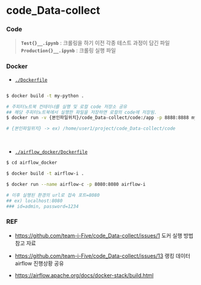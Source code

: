 # code_Data-collect

### Code

> **`Test{}__.ipynb`** : 크롤링을 하기 이전 각종 테스트 과정이 담긴 파일<br/>
> **`Production{}__.ipynb`** : 크롤링 실행 파일


### Docker

- [`./Dockerfile`](https://github.com/team-i-Five/code_Data-collect/blob/main/Dockerfile)

```bash

$ docker build -t my-python .

# 주피터노트북 컨테이너를 실행 및 로컬 code 저장소 공유
## 해당 주피터노트북에서 실행한 파일을 저장하면 로컬의 code에 저장됨.
$ docker run -v {본인파일위치}/code_Data-collect/code:/app -p 8888:8888 my-python

# {본인파일위치} -> ex) /home/user1/project/code_Data-collect/code

```
<br>

- [`./airflow_docker/Dockerfile`](https://github.com/team-i-Five/code_Data-collect/blob/main/airflow_docker/Dockerfile)

```bash
$ cd airflow_docker

$ docker build -t airflow-i .

$ docker run --name airflow-c -p 8080:8080 airflow-i

# 이후 실행된 환경의 url로 접속 포트=8080
## ex) localhost:8080
### id=admin, password=1234
```

### REF

- https://github.com/team-i-Five/code_Data-collect/issues/1 도커 실행 방법 참고 자료

- https://github.com/team-i-Five/code_Data-collect/issues/13 랭킹 데이터 airflow 진행상황 공유

- https://airflow.apache.org/docs/docker-stack/build.html
